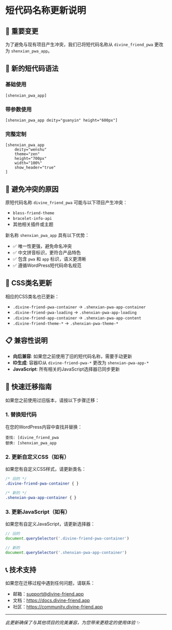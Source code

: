 # 短代码名称更新说明

## 🔄 重要变更

为了避免与现有项目产生冲突，我们已将短代码名称从 `divine_friend_pwa` 更改为 `shenxian_pwa_app`。

## 📝 新的短代码语法

### 基础使用
```
[shenxian_pwa_app]
```

### 带参数使用
```
[shenxian_pwa_app deity="guanyin" height="600px"]
```

### 完整定制
```
[shenxian_pwa_app 
    deity="wenshu" 
    theme="zen" 
    height="700px" 
    width="100%" 
    show_header="true"
]
```

## 🎯 避免冲突的原因

原短代码名称 `divine_friend_pwa` 可能与以下项目产生冲突：
- `bless-friend-theme` 
- `bracelet-info-api`
- 其他相关插件或主题

新名称 `shenxian_pwa_app` 具有以下优势：
- ✅ 唯一性更强，避免命名冲突
- ✅ 中文拼音标识，更符合产品特色
- ✅ 包含 `pwa` 和 `app` 标识，语义更清晰
- ✅ 遵循WordPress短代码命名规范

## 🔧 CSS类名更新

相应的CSS类名也已更新：
- `.divine-friend-pwa-container` → `.shenxian-pwa-app-container`
- `.divine-friend-pwa-loading` → `.shenxian-pwa-app-loading`
- `.divine-friend-app-container` → `.shenxian-pwa-app-content`
- `.divine-friend-theme-*` → `.shenxian-pwa-theme-*`

## 📋 兼容性说明

- **向后兼容**: 如果您之前使用了旧的短代码名称，需要手动更新
- **ID生成**: 容器ID从 `divine-friend-pwa-*` 更改为 `shenxian-pwa-app-*`
- **JavaScript**: 所有相关的JavaScript选择器已同步更新

## 🚀 快速迁移指南

如果您之前使用过旧版本，请按以下步骤迁移：

### 1. 替换短代码
在您的WordPress内容中查找并替换：
```
查找: [divine_friend_pwa
替换: [shenxian_pwa_app
```

### 2. 更新自定义CSS（如有）
如果您有自定义CSS样式，请更新类名：
```css
/* 旧的 */
.divine-friend-pwa-container { }

/* 新的 */
.shenxian-pwa-app-container { }
```

### 3. 更新JavaScript（如有）
如果您有自定义JavaScript，请更新选择器：
```javascript
// 旧的
document.querySelector('.divine-friend-pwa-container')

// 新的  
document.querySelector('.shenxian-pwa-app-container')
```

## 📞 技术支持

如果您在迁移过程中遇到任何问题，请联系：
- 邮箱：support@divine-friend.app
- 文档：https://docs.divine-friend.app
- 社区：https://community.divine-friend.app

---

*此更新确保了与其他项目的完美兼容，为您带来更稳定的使用体验* ✨